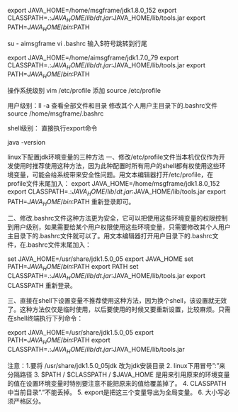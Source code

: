 export JAVA_HOME=/home/msgframe/jdk1.8.0_152
export CLASSPATH=.:$JAVA_HOME/lib/dt.jar:$JAVA_HOME/lib/tools.jar
export PATH=$JAVA_HOME/bin:$PATH


su - aimsgframe
vi .bashrc
输入$符号跳转到行尾


export JAVA_HOME=/home/aimsgframe/jdk1.7.0_79
export CLASSPATH=.:$JAVA_HOME/lib/dt.jar:$JAVA_HOME/lib/tools.jar
export PATH=$JAVA_HOME/bin:$PATH


操作系统级别
vim /etc/profile 添加
source /etc/profile

用户级别：ll -a 查看全部文件和目录
修改其个人用户主目录下的.bashrc文件
source /home/msgframe/.bashrc

shell级别：
直接执行export命令

java -version


linux下配置jdk环境变量的三种方法
一、修改/etc/profile文件当本机仅仅作为开发使用时推荐使用这种方法，因为此种配置时所有用户的shell都有权使用这些环境变量，可能会给系统带来安全性问题。用文本编辑器打开/etc/profile，在profile文件末尾加入：
export JAVA_HOME=/home/msgframe/jdk1.8.0_152
export CLASSPATH=.:$JAVA_HOME/lib/dt.jar:$JAVA_HOME/lib/tools.jar
export PATH=$JAVA_HOME/bin:$PATH
重新登录即可。



二、修改.bashrc文件这种方法更为安全，它可以把使用这些环境变量的权限控制到用户级别，如果需要给某个用户权限使用这些环境变量，只需要修改其个人用户主目录下的.bashrc文件就可以了。用文本编辑器打开用户目录下的.bashrc文件，在.bashrc文件末尾加入：

set JAVA_HOME=/usr/share/jdk1.5.0_05
export JAVA_HOME
set PATH=$JAVA_HOME/bin:$PATH
export PATH
set CLASSPATH=.:$JAVA_HOME/lib/dt.jar:$JAVA_HOME/lib/tools.jar
export CLASSPATH
重新登录。


三、直接在shell下设置变量不推荐使用这种方法，因为换个shell，该设置就无效了。这种方法仅仅是临时使用，以后要使用的时候又要重新设置，比较麻烦。只需在shell终端执行下列命令：

export JAVA_HOME=/usr/share/jdk1.5.0_05
export PATH=$JAVA_HOME/bin:$PATH
export CLASSPATH=.:$JAVA_HOME/lib/dt.jar:$JAVA_HOME/lib/tools.jar


注意：1.要将 /usr/share/jdk1.5.0_05jdk 改为jdk安装目录
2. linux下用冒号”:”来分隔路径
3. $PATH / $CLASSPATH / $JAVA_HOME 是用来引用原来的环境变量的值在设置环境变量时特别要注意不能把原来的值给覆盖掉了。
4. CLASSPATH中当前目录”.”不能丢掉。
5. export是把这三个变量导出为全局变量。
6. 大小写必须严格区分。


